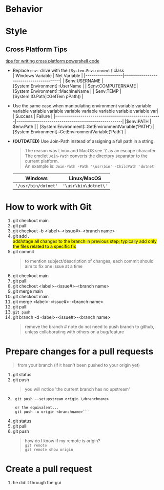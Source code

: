 # Behavior

# Style
## Cross Platform Tips
[tips for writing cross platform powershell code](https://powershell.org/2019/02/tips-for-writing-cross-platform-powershell-code/)  
-  Replace `env:` drive with the `[System.Environment]` class  
    | Windows Variable  |.Net Variable                            |
    |-------------------|-----------------------------------------|
    | $env:USERNAME     | [System.Environment]::UserName          |
    | $env:COMPUTERNAME | [System.Environment]::MachineName       |
    | $env:TEMP         | [System.IO.Path]::GetTem      pPath()   |
- Use the same case when manipulating environment variable variable variable variable variable variable variable variable variable variable var|
    | Success                                              | Failure                                              |
    |------------------------------------------------------|------------------------------------------------------|
    |$env:PATH                                             | $env:Path                                            |
    | [System.Environment]::GetEnvironmentVariable('PATH') | [System.Environment]::GetEnvironmentVariable('Path') | 
- **(OUTDATED)** Use Join-Path instead of assigning a full path in a string.
    > The reason was Linux and MacOS see '\\' as an escape character.  
    The cmdlet `Join-Path` converts the directory separator to the current platform.  
    An example is: `Join-Path -Path '\usr\bin' -ChildPath 'dotnet'`  

    | Windows             | Linux/MacOS          |
    |---------------------|----------------------|
    | `'/usr/bin/dotnet'` | `'\usr\bin\dotnet\'` |
# How to work with Git
1. git checkout main
1. git pull
1. git checkout -b \<label>-\<issue#>-\<branch name>
1. git add .  
<mark style="background-color: #FFFF00">add/stage all changes to the branch in previous step; typically add only the files related to a specific fix</mark>
1. git commit  
    > to mention subject/description of changes; each commit should aim to fix one issue at a time
1. git checkout main
1. git pull
1. git checkout \<label>-\<issue#>-\<branch name>
1. git merge main
1. git checkout main
1. git merge \<label>-\<issue#>-\<branch name>
1. git pull
1. `git push`
1. git branch -d \<label>-\<issue#>-\<branch name>
    > remove the branch # note do not need to push branch to github, unless collaborating with others on a bug/feature

# Prepare changes for a pull requests
> from your branch (if it hasn't been pushed to your origin yet)
1. git status
1. git push 
    > you will notice 'the current branch has no upstream'
1. ```
    git push --setupstream origin \<branchname> 
    
    or the equivalent... 
    git push -u origin <branchname>```
1. git status
1. git pull
1. git push
    > how do I know if my remote is origin?  
    > `git remote`  
    > `git remote show origin`

# Create a pull request
1. he did it through the gui
